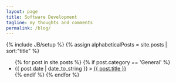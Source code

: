 ```yaml
---
layout: page
title: Software Development
tagline: my thoughts and comments
permalink: /blog/
---
```

{% include JB/setup %}
{% assign alphabeticalPosts = site.posts | sort:"title" %}

<ul>
  {% for post in site.posts %}
    {% if post.category == 'General' %}
    <li><span>{{ post.date | date_to_string }}</span> &raquo; <a href="{{ BASE_PATH }}{{ post.url }}">{{ post.title }}</a></li>
    {% endif %}
  {% endfor %}
</ul>

